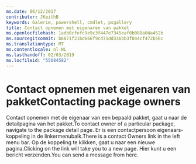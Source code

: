 ```yaml
---
ms.date: 06/12/2017
contributor: JKeithB
keywords: Galerie, powershell, cmdlet, psgallery
title: Contact opnemen met eigenaren van pakket
ms.openlocfilehash: 1adb0cfefc9e9c3f447e7345eaf0b088a04a452b
ms.sourcegitcommit: b6871f21bd666f9cd71dd336bb3f844cf472b56c
ms.translationtype: MT
ms.contentlocale: nl-NL
ms.lasthandoff: 02/03/2019
ms.locfileid: "55684582"
---
```

# <a name="contacting-package-owners"></a><span data-ttu-id="a3397-103">Contact opnemen met eigenaren van pakket</span><span class="sxs-lookup"><span data-stu-id="a3397-103">Contacting package owners</span></span>

<span data-ttu-id="a3397-104">Contact opnemen met de eigenaar van een bepaald pakket, gaat u naar de detailpagina van het pakket.</span><span class="sxs-lookup"><span data-stu-id="a3397-104">To contact owner of a particular package, navigate to the package detail page.</span></span>
<span data-ttu-id="a3397-105">Er is een contactpersoon eigenaars-koppeling in de linkermenubalk.</span><span class="sxs-lookup"><span data-stu-id="a3397-105">There is a contact Owners link in the left menu bar.</span></span>
<span data-ttu-id="a3397-106">Op de koppeling te klikken, gaat u naar een nieuwe pagina.</span><span class="sxs-lookup"><span data-stu-id="a3397-106">Clicking on the link will take you to a new page.</span></span>
<span data-ttu-id="a3397-107">Hier kunt u een bericht verzenden.</span><span class="sxs-lookup"><span data-stu-id="a3397-107">You can send a message from here.</span></span>
